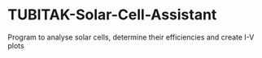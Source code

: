 # TUBITAK-Solar-Cell-Assistant
Program to analyse solar cells, determine their efficiencies and create I-V plots
